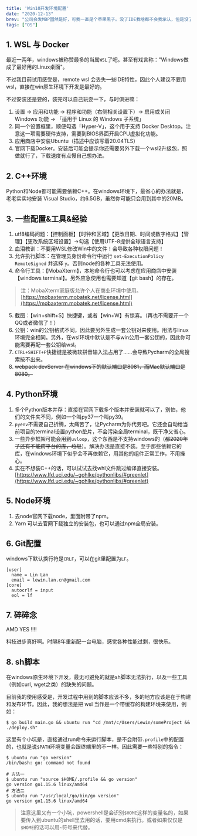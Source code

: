 ```yaml lw-blog-meta
title: 'Win10开发环境配置'
date: "2020-12-13"
brev: "公司会发MBP固然是好，可我一直是个苹果黑子。没了IDE我啥都不会我承认，但是没了Mac我必须要写得更快更好。"
tags: ["OS"]
```

## 1. WSL 与 Docker

最近一两年，windows被称赞最多的当属`WSL`了吧。甚至有戏言称："Windows做成了最好用的Linux桌面"。

不过我目前试用感受是，remote wsl 会丢失一些IDE特性，因此个人建议不要用wsl，直接在win原生环境下开发是最好的。

不过安装还是要的，装完可以自己玩耍一下，与时俱进嘛：

1. 设置 -> 应用和功能 -> 程序和功能（右侧相关设置下）-> 启用或关闭 Windows 功能 -> 「适用于 Linux 的 Windows 子系统」
2. 同一个设置框里，顺便勾选「Hyper-V」，这个用于支持 Docker Desktop。注意这一项需要硬件支持，需要到BIOS界面开启CPU虚拟化功能。
3. 应用商店中安装Ubuntu（描述中应该写着20.04TLS）
4. 官网下载Docker。安装后可能会提示你还需要另外下载一个wsl2升级包，照做就行了，下载速度有点慢自己想办法。

## 2. C++环境

Python和Node都可能需要依赖C++。在windows环境下，最省心的办法就是，老老实实地安装 Visual Studio，约6.5GB，虽然你可能只会用到其中的20MB。

## 3. 一些配置&工具&经验

1. utf8编码问题：【控制面板】【时钟和区域】【更改日期、时间或数字格式】【管理】【更改系统区域设置】->勾选【使用UTF-8提供全球语言支持】
1. 血泪教训：不要用WSL修改Win中的文件！会导致各种权限问题！
1. 允许执行脚本：在管理员身份命令行中运行 `set-ExecutionPolicy RemoteSigned` 并选择 `y`。否则node的各种工具无法使用。
1. 命令行工具：【MobaXterm】，本地命令行也可以考虑在应用商店中安装【windows terminal】。另外应急使用也需要知道【git bash】的存在。
> 注：MobaXterm家庭版允许个人在商业环境中使用。[https://mobaxterm.mobatek.net/license.html](https://mobaxterm.mobatek.net/license.html)

5. 截图：【win+shift+S】快捷键，或者【win+W】有惊喜。（再也不需要开一个QQ或者微信了！）
5. 公钥：win的公钥格式不同，因此要另外生成一套公钥对来使用。用法与linux环境完全相同。另外，在wsl环境中默认是不与win公用一套公钥的，因此你可能需要再配一套公钥给wsl。
5. `CTRL+SHIFT+F`快捷键是被微软拼音输入法占用了……会导致Pycharm的全局搜索按不出来。
5. ~~webpack devServer 在windows下的默认端口是8081，而Mac默认端口是8080。~~

## 4. Python环境

1. 多个Python版本并存：直接在官网下载多个版本并安装就可以了，别怕，他们的文件夹不同，例如一个叫py37一个叫py39。
2. `pyenv`不需要自己折腾，太痛苦了，让Pycharm为你代劳吧。它还会自动给当前项目的terminal设置python垫片，不会污染全局terminal，既干净又省心。
3. 一些异步框架可能会用到`uvloop`，这个东西是不支持windows的（~~都2020年了还有不能跨平台的库，垃圾~~）。解决办法是直接不装。至于那些依赖它的库，在windows环境下似乎会不再依赖它，用其他的组件正常工作，不用操心。
4. 实在不想装C++的话，可以试试去找whl文件跳过编译直接安装。[https://www.lfd.uci.edu/~gohlke/pythonlibs/#greenlet](https://www.lfd.uci.edu/~gohlke/pythonlibs/#greenlet)

## 5. Node环境

1. 去node官网下载node，里面附带了npm。
2. Yarn 可以去官网下载独立的安装包，也可以通过npm全局安装。

## 6. Git配置

windows下默认换行符是`CRLF`，可以在git里配置为`LF`。

```
[user]
  name = Lin Lan
  email = lewin.lan.cn@gmail.com
[core]
  autocrlf = input
  eol = lf
```

## 7. 碎碎念

AMD YES !!!!

科技进步真好啊。时隔8年重新配一台电脑，感觉各种性能过剩，很快乐。

## 8. sh脚本

在windows原生环境下开发，最无可避免的就是sh脚本无法执行，以及一些工具（例如curl, wget之类）的缺失的问题。

目前我的使用感受是，开发过程中用到的脚本应该不多，多的地方应该是在于构建和发布环节。因此，我的想法是把 wsl 当作是一个带缓存的构建环境来使用，例如：

```shell
$ go build main.go && ubuntu run "cd /mnt/c/Users/Lewin/someProject && ./deploy.sh"
```

这里有个小坑是，直接通过run命令来运行脚本，是不会附带`.profile`中的配置的，也就是说`$PATH`环境变量会跟终端里的不一样。因此需要一些特别的指令：

```shell
$ ubuntu run "go version"
/bin/bash: go: command not found

# 方法一
$ ubuntu run "source $HOME/.profile && go version"
go version go1.15.6 linux/amd64
# 方法二
$ ubuntu run "/usr/local/go/bin/go version"
go version go1.15.6 linux/amd64
```

> 注意这里又有一个小坑，powershell是会识别`$HOME`这样的变量名的，如果要传入到ubuntu的shell里去用的话，要用cmd来执行。或者如果仅仅是`$HOME`的话可以用`~`符号来代替。
